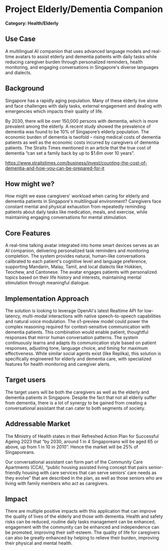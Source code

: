 # Project Elderly/Dementia Companion

**Category: Health/Elderly**

## Use Case

A multilingual AI companion that uses advanced language models and real-time avatars to assist elderly and dementia patients with daily tasks while reducing caregiver burden through personalized reminders, health monitoring, and engaging conversations in Singapore's diverse languages and dialects.

## Background

Singapore has a rapidly aging population. Many of these elderly live alone and face challenges with daily tasks, external engagement and dealing with emergencies which impacts their quality of life.

By 2030, there will be over 150,000 persons with dementia, which is more prevalent among the elderly. A recent study showed the prevalence of dementia was found to be 10% of Singapore’s elderly population. The economic burden of dementia is twofold – rising medical costs of dementia patients as well as the economic costs incurred by caregivers of dementia patients. The Straits Times mentioned in an article that the true cost of dementia “can set a family back by up to $1.6m over 10 years”.

https://www.straitstimes.com/business/invest/counting-the-cost-of-dementia-and-how-you-can-be-prepared-for-it

## How might we?

How might we ease caregivers' workload when caring for elderly and dementia patients in Singapore's multilingual environment? Caregivers face constant mental and physical exhaustion from repeatedly reminding patients about daily tasks like medication, meals, and exercise, while maintaining engaging conversations for mental stimulation.

## Core Features

A real-time talking avatar integrated into home smart devices serves as an AI companion, delivering personalized task reminders and monitoring completion. The system provides natural, human-like conversations calibrated to each patient's cognitive level and language preference, supporting Mandarin, Malay, Tamil, and local dialects like Hokkien, Teochew, and Cantonese. The avatar engages patients with personalized topics based on their life history and interests, maintaining mental stimulation through meaningful dialogue.

## Implementation Approach

The solution is looking to leverage OpenAI's latest Realtime API for low-latency, multi-modal interactions with native speech-to-speech capabilities and natural voice modulation. The o1-preview model could power the complex reasoning required for context-sensitive communication with dementia patients. This combination would enable patient, thoughtful responses that mirror human conversation patterns. The system continuously learns and adapts its communication style based on patient responses, adjusting tone, language choice, and timing for maximum effectiveness. While similar social agents exist (like Replika), this solution is specifically engineered for elderly and dementia care, with specialized features for health monitoring and caregiver alerts.

## Target users

The target users will be both the caregivers as well as the elderly and dementia patients in Singapore. Despite the fact that not all elderly suffer from dementia, there is a lot of synergy to be gained from creating a conversational assistant that can cater to both segments of society.

## Addressable Market

The Ministry of Health states in their Refreshed Action Plan for Successful Ageing 2023 that “by 2030, around 1 in 4 Singaporeans will be aged 65 or above, up from 1 in 10 in 2010”. Hence the market will be 25% of Singaporeans.

Our conversational assistant can form part of the Community Care Apartments (CCA), “public housing assisted living concept that pairs senior-friendly housing with care services that can serve seniors’ care needs as they evolve” that are described in the plan, as well as those seniors who are living with family members who act as caregivers.

## Impact

There are multiple positive impacts with this application that can improve the quality of lives of the elderly and those with dementia. Health and safety risks can be reduced, routine daily tasks management can be enhanced, engagement with the community can be enhanced and independence can be promoted, improving their self-esteem. The quality of life for caregivers can also be greatly enhanced by helping to relieve their burden, improving their physical and mental health.

